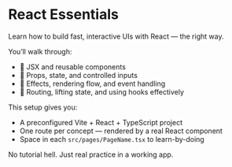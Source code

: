 # React Essentials

Learn how to build fast, interactive UIs with React — the right way.

You’ll walk through:
- 🧱 JSX and reusable components
- 🧠 Props, state, and controlled inputs
- 🔄 Effects, rendering flow, and event handling
- 🧰 Routing, lifting state, and using hooks effectively

This setup gives you:
- A preconfigured Vite + React + TypeScript project
- One route per concept — rendered by a real React component
- Space in each `src/pages/PageName.tsx` to learn-by-doing

No tutorial hell. Just real practice in a working app.
